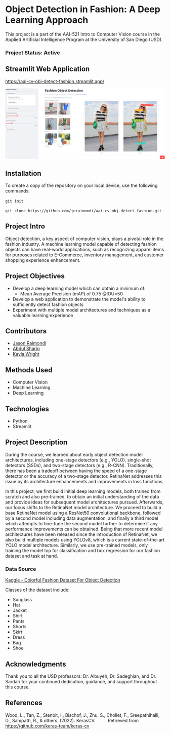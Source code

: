 # Object Detection in Fashion: A Deep Learning Approach

This project is a part of the AAI-521 Intro to Computer Vision course in the Applied Artificial Intelligence Program at 
the University of San Diego (USD).

### <b>Project Status: Active</b>

## Streamlit Web Application

https://aai-cv-obj-detect-fashion.streamlit.app/

<p align='center'>
<img src='data/streamlit_app_screenshot.png'>
</p>

## Installation

To create a copy of the repository on your local device, use the following commands:

`git init`

`git clone https://github.com/jeraimondi/aai-cv-obj-detect-fashion.git`

## Project Intro

Object detection, a key aspect of computer vision, plays a pivotal role in the fashion industry. A machine learning 
model capable of detecting fashion objects can have real-world applications, such as recognizing apparel items for 
purposes related to E-Commerce, inventory management, and customer shopping experience enhancement.

## Project Objectives

* Develop a deep learning model which can obtain a minimum of:
  * Mean Average Precision (mAP) of 0.75 @IOU=50
* Develop a web application to demonstrate the model's ability to sufficiently detect fashion objects
* Experiment with multiple model architectures and techniques as a valuable learning experience

## Contributors

* [Jason Raimondi](https://github.com/jeraimondi)
* [Abdul Shariq](https://github.com/ShariqtheOne)
* [Kayla Wright](https://github.com/kaylawright26)

## Methods Used

* Computer Vision
* Machine Learning
* Deep Learning

## Technologies

* Python
* Streamlit

## Project Description

During the course, we learned about early object detection model architectures, including one-stage detectors 
(e.g., YOLO), single-shot detectors (SSDs), and two-stage detectors (e.g., R-CNN). Traditionally, there has been a 
tradeoff between having the speed of a one-stage detector or the accuracy of a two-stage detector. RetinaNet addresses 
this issue by its architecture enhancements and improvements in loss functions.

In this project, we first build initial deep learning models, both trained from scratch and also pre-trained, to obtain 
an initial understanding of the data and provide ideas for subsequent model architectures pursued. Afterwards, our 
focus shifts to the RetinaNet model architecture. We proceed to build a base RetinaNet model using a ResNet50 
convolutional backbone, followed by a second model including data augmentation, and finally a third model which 
attempts to fine-tune the second model further to determine if any performance improvements can be obtained. Being that 
more recent model architectures have been released since the introduction of RetinaNet, we also build multiple models 
using YOLOv8, which is a current state-of-the-art YOLO model architecture. Similarly, we use pre-trained models, only 
training the model top for classification and box regression for our fashion dataset and task at hand.

### Data Source

[Kaggle - Colorful Fashion Dataset For Object Detection](https://www.kaggle.com/datasets/nguyngiabol/colorful-fashion-dataset-for-object-detection)

Classes of the dataset include:
* Sunglass
* Hat
* Jacket
* Shirt
* Pants
* Shorts
* Skirt
* Dress
* Bag
* Shoe

## Acknowledgments
Thank you to all the USD professors: Dr. Albuyeh, Dr. Sadeghian, and Dr. Sardari for your continued dedication, 
guidance, and support throughout this course.

## References

Wood, L., Tan, Z., Stenbit, I., Bischof, J., Zhu, S., Chollet, F., Sreepathihalli, D., Sampath, R., & others. (2022). 
KerasCV. 
&nbsp;&nbsp;&nbsp;&nbsp;&nbsp;&nbsp;&nbsp;&nbsp;&nbsp;Retrieved from https://github.com/keras-team/keras-cv
